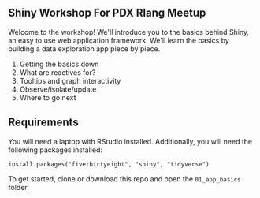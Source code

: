 ## Shiny Workshop For PDX Rlang Meetup

Welcome to the workshop! We'll introduce you to the basics behind Shiny, an easy to use web application framework. We'll learn the basics by building a data exploration app piece by piece.

01) Getting the basics down
02) What are reactives for?
03) Tooltips and graph interactivity
04) Observe/isolate/update
05) Where to go next

## Requirements

You will need a laptop with RStudio installed. Additionally, you will need the following packages installed:

```
install.packages("fivethirtyeight", "shiny", "tidyverse")
```

To get started, clone or download this repo and open the `01_app_basics` folder.